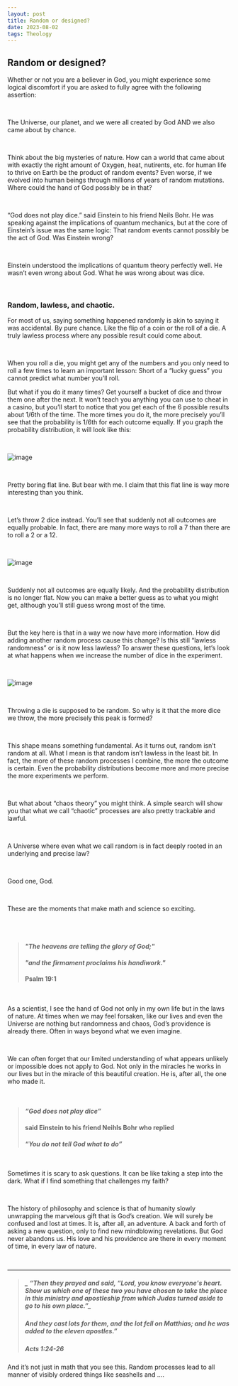 ```yaml
---
layout: post
title: Random or designed?
date: 2023-08-02 
tags: Theology
---
```

## Random or designed?


Whether or not you are a believer in God, you might experience some logical discomfort if you are asked to fully agree with the following assertion:

<br>

The Universe, our planet, and we were all created by God 
AND we also came about by chance. 

<br>

Think about the big mysteries of nature. How can a world that came about with exactly the right amount of Oxygen, heat, nutirents, etc. for human life to thrive on Earth be the product of random events? Even worse, if we evolved into human beings through millions of years of random mutations. Where could the hand of God possibly be in that? 

<br>

“God does not play dice.” said Einstein to his friend Neils Bohr. 
He was speaking against the implications of quantum mechanics, but at the core of Einstein’s issue was the same logic: That random events cannot possibly be the act of God. Was Einstein wrong?

<br>

Einstein understood the implications of quantum theory perfectly well. He wasn’t even wrong about God. What he was wrong about was dice.  

<br>

### Random, lawless, and chaotic.


For most of us, saying something happened randomly is akin to saying it was accidental. By pure chance. Like the flip of a coin or the roll of a die. A truly lawless process where any possible result could come about. 

<br>

When you roll a die, you might get any of the numbers and you only need to roll a few times to learn an important lesson: Short of a “lucky guess” you cannot predict what number you’ll roll. 

But what if you do it many times? Get yourself a bucket of dice and throw them one after the next. It won’t teach you anything you can use to cheat in a casino, but you’ll start to notice that you get each of the 6 possible results about 1/6th of the time. The more times you do it, the more precisely you’ll see that the probability is 1/6th for each outcome equally. If you graph the probability distribution, it will look like this: 

<br>

![image](https://github.com/FernandaPsihas/FernandaPsihas.github.io/blob/main/_posts/img/diceprob1.png?raw=true)

<br>


Pretty boring flat line. But bear with me. I claim that this flat line is way more interesting than you think. 

<br>

Let’s throw 2 dice instead. You’ll see that suddenly not all outcomes are equally probable. 
In fact, there are many more ways to roll a 7 than there are to roll a 2 or a 12. 

<br>

![image](https://github.com/FernandaPsihas/FernandaPsihas.github.io/blob/main/_posts/img/dice.png?raw=true)


<br>

Suddenly not all outcomes are equally likely. And the probability distribution is no longer flat. Now you can make a better guess as to what you might get, although you’ll still guess wrong most of the time. 

<br>

But the key here is that in a way we now have more information. How did adding another random process cause this change? Is this still “lawless randomness” or is it now less lawless? To answer these questions, let’s look at what happens when we increase the number of dice in the experiment. 

<br>

![image](https://github.com/FernandaPsihas/FernandaPsihas.github.io/blob/main/_posts/img/diceprob.gif?raw=true)

<br>

Throwing a die is supposed to be random. So why is it that the more dice we throw, the more precisely this peak is formed? 

<br>

This shape means something fundamental. As it turns out,  random isn’t random at all. What I mean is that random isn’t lawless in the least bit. In fact, the more of these random processes I combine, the more the outcome is certain. Even the probability distributions become more and more precise the more experiments we perform. 

<br>

But what about “chaos theory” you might think. A simple search will show you that what we call “chaotic” processes are also pretty trackable and lawful. 

<br>


A Universe where even what we call random is in fact deeply rooted in an underlying and precise law? 

<br>

Good one, God. 

<br>

These are the moments that make math and science so exciting. 

<br>


<br>

> #### _"The heavens are telling the glory of God;"_
> #### _"and the firmament proclaims his handiwork."_
> ####                                 Psalm 19:1
<br>



As a scientist, I see the hand of God not only in my own life but in the laws of nature. At times when we may feel forsaken, like our lives and even the Universe are nothing but randomness and chaos, God’s providence is already there. Often in ways beyond what we even imagine. 


<br>

We can often forget that our limited understanding of what appears unlikely or impossible does not apply to God. Not only in the miracles he works in our lives but in the miracle of this beautiful creation. He is, after all, the one who made it. 

<br>

> #### _“God does not play dice”_
> #### said Einstein to his friend Neihls Bohr who replied
> #### _“You do not tell God what to do”_

<br>

Sometimes it is scary to ask questions. It can be like taking a step into the dark. What if I find something that challenges my faith? 

<br>


The history of philosophy and science is that of humanity slowly unwrapping the marvelous gift that is God’s creation. We will surely be confused and lost at times.  It is, after all, an adventure. A back and forth of asking a new question, only to find new mindblowing revelations. But God never abandons us. His love and his providence are there in every moment of time, in every law of nature. 

<br>

____________________

> ##### _ “Then they prayed and said, “Lord, you know everyone's heart. Show us which one of these two you have chosen to take the place in this ministry and apostleship from which Judas turned aside to go to his own place.”_
> ##### _And they cast lots for them, and the lot fell on Matthias; and he was added to the eleven apostles.”_
> ##### ‭‭Acts‬ ‭1‬:‭24‬-‭26‬ ‭



And it’s not just in math that you see this. Random processes lead to all manner of visibly ordered things like seashells and …. 


















